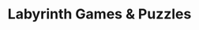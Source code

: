 ---
title: "Labyrinth Games & Puzzles"
url: /washington/labyrinth-games-und-puzzles/
shop: Spielzeug
---